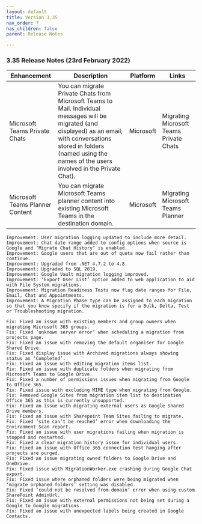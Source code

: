 ```yaml
---
layout: default
title: Version 3.35
nav_order: 7
has_children: false
parent: Release Notes

---
```


### 3.35 Release Notes (23rd February 2022)

| Enhancement | Description | Platform | Links |
| --- | --- | --- | --- |
| Microsoft Teams Private Chats | You can migrate Private Chats from Microsoft Teams to Mail. Individual messages will be migrated (and displayed) as an email, with conversations stored in folders (named using the names of the users involved in the Private Chat). | Microsoft | Migrating Microsoft Teams Private Chats | 
Microsoft Teams Planner Content | You can migrate Microsoft Teams planner content into existing Microsoft Teams in the destination domain. | Microsoft | Migrating Microsoft Teams Planner |


    Improvement: User migration logging updated to include more detail.
    Improvement: Chat date range added to config options when source is Google and ‘Migrate Chat History’ is enabled.
    Improvement: Google users that are out of quota now fail rather than continue.
    Improvement: Upgraded from .NET 4.7.2 to 4.8.
    Improvement: Upgraded to SQL 2019.
    Improvement: Google Vault migration logging improved. 
    Improvement: ‘Export User List’ option added to web application to aid with File System migrations.
    Improvement: Migration Readiness Tests now flag date ranges for File, Email, Chat and Appointments.
    Improvement: A Migration Phase type can be assigned to each migration so that you know specify if the migration is for a Bulk, Delta, Test or Troubleshooting migration.

    Fix: Fixed an issue with existing members and group owners when migrating Microsoft 365 groups. 
    Fix: Fixed ‘unknown server error’ when scheduling a migration from projects page.
    Fix: Fixed an issue with removing the default organiser for Google Shared Drive.
    Fix: Fixed display issue with Archived migrations always showing status as ‘Completed’.
    Fix: Fixed an issue with editing migration items list.
    Fix: Fixed an issue with duplicate folders when migrating from Microsoft Teams to Google Drive.
    Fix: Fixed a number of permissions issues when migrating from Google to Office 365.
    Fix: Fixed issue with excluding MIME type when migrating from Google. 
    Fix: Removed Google Sites from migration item list to destination Office 365 as this is currently unsupported. 
    Fix: Fixed an issue with migrating external users as Google Shared Drive members. 
    Fix: Fixed an issue with Sharepoint Team Sites failing to migrate.
    Fix: Fixed ‘site can’t be reached’ error when downloading the Environment Scan report. 
    Fix: Fixed an issue with user migrations failing when migration is stopped and restarted.
    Fix: Fixed a clear migration history issue for individual users.
    Fix: Fixed an issue with Office 365 connection test hanging after projects are purged. 
    Fix: Fixed an issue migrating owned folders to Google Drive and OneDrive.
    Fix: Fixed issue with MigrationWorker.exe crashing during Google Chat export. 
    Fix: Fixed issue where orphaned folders were being migrated when ‘migrate orphaned folders’ setting was disabled.
    Fix: Fixed ‘could not be resolved from domain’ error when using custom SharePoint AdminUrl.
    Fix: Fixed an issue with external permissions not being set during a Google to Google migrations.
    Fix: Fixed an issue with unexpected labels being created in Google Contacts.


